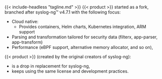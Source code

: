 ---
---
{{< include-headless "tagline.md" >}}
{{< product >}} started as a fork, branched after syslog-ng&trade; v4.7.1 with the following focus:

- Cloud native:
    - Provides containers, Helm charts, Kubernetes integration, ARM support
- Parsing and transformation tailored for security data (filterx, app-parser, app-transform)
- Performance (eBPF support, alternative memory allocator, and so on),

{{< product >}} (created by the original creators of syslog-ng):

- is a drop in replacement for syslog-ng,
- keeps using the same license and development practices.
